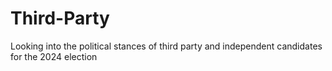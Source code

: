 # Third-Party
Looking into the political stances of third party and independent candidates for the 2024 election
